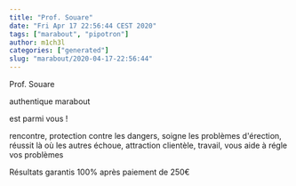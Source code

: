 ```yaml
---
title: "Prof. Souare"
date: "Fri Apr 17 22:56:44 CEST 2020"
tags: ["marabout", "pipotron"]
author: m1ch3l
categories: ["generated"]
slug: "marabout/2020-04-17-22:56:44"
---
```


Prof. Souare

authentique marabout

est parmi vous !

rencontre, protection contre les dangers, soigne les problèmes d'érection, réussit là où les autres échoue, attraction clientèle, travail, vous aide à régle vos problèmes

Résultats garantis 100% après paiement de 250€
